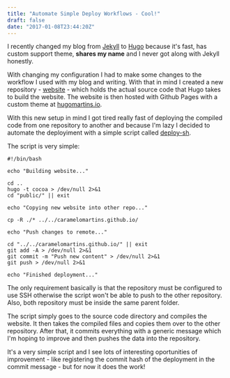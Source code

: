 ```yaml
---
title: "Automate Simple Deploy Workflows - Cool!"
draft: false
date: "2017-01-08T23:44:20Z"
---
```


I recently changed my blog from [Jekyll](https://jekyllrb.com/) to [Hugo](https://gohugo.io/) because it's fast, has custom support theme, **shares my name** and I never got along with Jekyll honestly.

With changing my configuration I had to make some changes to the workflow I used with my blog and writing. With that in mind I created a new repository - [website](https://github.com/caramelomartins/website) - which holds the actual source code that Hugo takes to build the website. The website is then hosted with Github Pages with a custom theme at [hugomartins.io](http://hugomartins.io).

With this new setup in mind I got tired really fast of deploying the compiled code from one repository to another and because I'm lazy I decided to automate the deployiment with a simple script called [deploy-sh](https://github.com/caramelomartins/website/blob/master/scripts/deploy.sh).

The script is very simple:

```
#!/bin/bash

echo "Building website..."

cd ..
hugo -t cocoa > /dev/null 2>&1
cd "public/" || exit

echo "Copying new website into other repo..."

cp -R ./* ../../caramelomartins.github.io/

echo "Push changes to remote..."

cd "../../caramelomartins.github.io/" || exit
git add -A > /dev/null 2>&1
git commit -m "Push new content" > /dev/null 2>&1
git push > /dev/null 2>&1

echo "Finished deployment..."
```

The only requirement basically is that the repository must be configured to use SSH otherwise the script won't be able to push to the other repository. Also, both repository must be inside the same parent folder.

The script simply goes to the source code directory and compiles the website. It then takes the compiled files and copies them over to the other repository. After that, it commits everything with a generic message which I'm hoping to improve and then pushes the data into the repository.


It's a very simple script and I see lots of interesting oportunities of improvement - like registering the commit hash of the deployment in the commit message - but for now it does the work!
